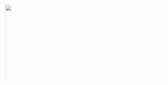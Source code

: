 <div id="slider">
               <img src="images/a.jpg" id="sliderImg"width="735" height="241" />
</div>
